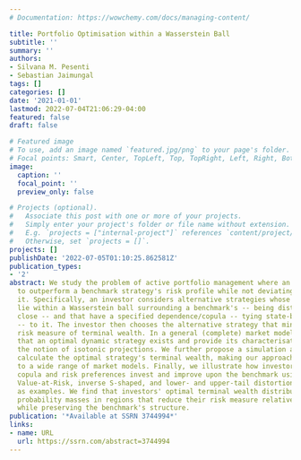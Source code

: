 ```yaml
---
# Documentation: https://wowchemy.com/docs/managing-content/

title: Portfolio Optimisation within a Wasserstein Ball
subtitle: ''
summary: ''
authors:
- Silvana M. Pesenti
- Sebastian Jaimungal
tags: []
categories: []
date: '2021-01-01'
lastmod: 2022-07-04T21:06:29-04:00
featured: false
draft: false

# Featured image
# To use, add an image named `featured.jpg/png` to your page's folder.
# Focal points: Smart, Center, TopLeft, Top, TopRight, Left, Right, BottomLeft, Bottom, BottomRight.
image:
  caption: ''
  focal_point: ''
  preview_only: false

# Projects (optional).
#   Associate this post with one or more of your projects.
#   Simply enter your project's folder or file name without extension.
#   E.g. `projects = ["internal-project"]` references `content/project/deep-learning/index.md`.
#   Otherwise, set `projects = []`.
projects: []
publishDate: '2022-07-05T01:10:25.862581Z'
publication_types:
- '2'
abstract: We study the problem of active portfolio management where an investor aims
  to outperform a benchmark strategy's risk profile while not deviating too far from
  it. Specifically, an investor considers alternative strategies whose terminal wealth
  lie within a Wasserstein ball surrounding a benchmark's -- being distributionally
  close -- and that have a specified dependence/copula -- tying state-by-state outcomes
  -- to it. The investor then chooses the alternative strategy that minimises a distortion
  risk measure of terminal wealth. In a general (complete) market model, we prove
  that an optimal dynamic strategy exists and provide its characterisation through
  the notion of isotonic projections. We further propose a simulation approach to
  calculate the optimal strategy's terminal wealth, making our approach applicable
  to a wide range of market models. Finally, we illustrate how investors with different
  copula and risk preferences invest and improve upon the benchmark using the Tail
  Value-at-Risk, inverse S-shaped, and lower- and upper-tail distortion risk measures
  as examples. We find that investors' optimal terminal wealth distribution has larger
  probability masses in regions that reduce their risk measure relative to the benchmark
  while preserving the benchmark's structure.
publication: '*Available at SSRN 3744994*'
links:
- name: URL
  url: https://ssrn.com/abstract=3744994
---
```


